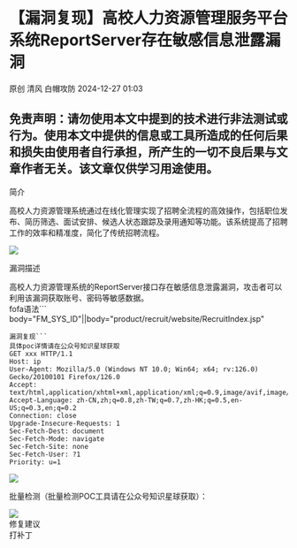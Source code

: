 #  【漏洞复现】高校人力资源管理服务平台系统ReportServer存在敏感信息泄露漏洞   
原创 清风  白帽攻防   2024-12-27 01:03  
  
## 免责声明：请勿使用本文中提到的技术进行非法测试或行为。使用本文中提供的信息或工具所造成的任何后果和损失由使用者自行承担，所产生的一切不良后果与文章作者无关。该文章仅供学习用途使用。  
简介  
  
  
  
高校人力资源管理系统通过在线化管理实现了招聘全流程的高效操作，包括职位发布、简历筛选、面试安排、候选人状态跟踪及录用通知等功能。该系统提高了招聘工作的效率和精准度，简化了传统招聘流程。  
  
![](https://mmbiz.qpic.cn/mmbiz_png/yu6trpdUX0cvR7Tjria3yDVgRZribRTSk4CyqS1T9StS0BWcjs2IvSaARMQCRL95fJNiaCghSGol3Uq9lBF4o7fbg/640?wx_fmt=png&from=appmsg "")  
  
  
漏洞描述  
  
高校人力资源管理系统的ReportServer接口存在敏感信息泄露漏洞，攻击者可以利用该漏洞获取账号、密码等敏感数据。  
fofa语法```
body="FM_SYS_ID"||body="product/recruit/website/RecruitIndex.jsp"
```  
漏洞复现```
具体poc详情请在公众号知识星球获取
GET xxx HTTP/1.1
Host: ip
User-Agent: Mozilla/5.0 (Windows NT 10.0; Win64; x64; rv:126.0) Gecko/20100101 Firefox/126.0
Accept: text/html,application/xhtml+xml,application/xml;q=0.9,image/avif,image/webp,*/*;q=0.8
Accept-Language: zh-CN,zh;q=0.8,zh-TW;q=0.7,zh-HK;q=0.5,en-US;q=0.3,en;q=0.2
Connection: close
Upgrade-Insecure-Requests: 1
Sec-Fetch-Dest: document
Sec-Fetch-Mode: navigate
Sec-Fetch-Site: none
Sec-Fetch-User: ?1
Priority: u=1
```  
  
  
![](https://mmbiz.qpic.cn/mmbiz_png/yu6trpdUX0cvR7Tjria3yDVgRZribRTSk4YXKT2CjDrG8RqQicKrOK9DAo7cRxVYU4l93bicJ0hjwp1MMrXn8w6zzg/640?wx_fmt=png&from=appmsg "")  
  
批量检测（批量检测POC工具请在公众号知识星球获取）：  
  
![](https://mmbiz.qpic.cn/mmbiz_png/yu6trpdUX0cvR7Tjria3yDVgRZribRTSk4GfLiajYdeygck4h3RMGEZFibkZ1NLp867rpzSwCK1IfDX1LqgzkJNV4A/640?wx_fmt=png&from=appmsg "")  
修复建议  
打补丁  
  
